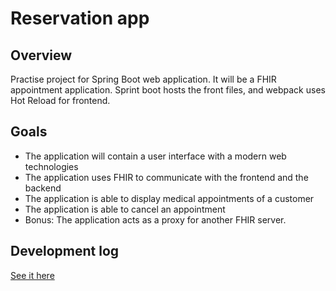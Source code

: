 # Reservation app

## Overview 

Practise project for Spring Boot web application. It will be a FHIR appointment application.
Sprint boot hosts the front files, and webpack uses Hot Reload for frontend. 

## Goals

- The application will contain a user interface with a modern web technologies
- The application uses FHIR to communicate with the frontend and the backend
- The application is able to display medical appointments of a customer
- The application is able to cancel an appointment
- Bonus: The application acts as a proxy for another FHIR server.

## Development log

[See it here](DEVELOPMENT_LOG.md)

